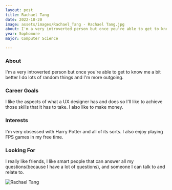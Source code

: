 ```yaml
---
layout: post
title: Rachael Tang 
date: 2022-10-20
image: assets/images/Rachael_Tang - Rachael Tang.jpg
about: I'm a very introverted person but once you're able to get to know me a bit better I do lots of random things and I'm more outgoing. 
year: Sophomore
major: Computer Science

---
```


### About

I'm a very introverted person but once you're able to get to know me a bit better I do lots of random things and I'm more outgoing. 

### Career Goals

I like the aspects of what a UX designer has and does so I'll like to achieve those skills that it has to take. I also like to make money.

### Interests

I'm very obsessed with Harry Potter and all of its sorts. I also enjoy playing FPS games in my free time.

### Looking For

I really like friends, I like smart people that can answer all my questions(because I have a lot of questions), and someone I can talk to and relate to.

<div class="text-center my-5">
    <img src="https://sase-drexel.github.io/mentorship-2021/assets/images/Rachael_Tang - Rachael Tang.jpg" alt="Rachael Tang" class="rounded post-img" />
</div>
